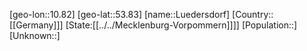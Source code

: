 ﻿---
location: [53.83,10.82]
type: City
tags:
- geo/City


SpocWebEntityId: 32173
isDeleted: false
confidential: public

---
[geo-lon::10.82]
[geo-lat::53.83]
[name::Luedersdorf]
[Country::[[Germany]]]
[State:[[../../Mecklenburg-Vorpommern]]]]
[Population::]
[Unknown::]


